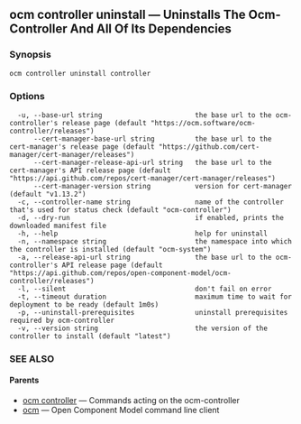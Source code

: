 ## ocm controller uninstall &mdash; Uninstalls The Ocm-Controller And All Of Its Dependencies

### Synopsis

```bash
ocm controller uninstall controller
```

### Options

```
  -u, --base-url string                       the base url to the ocm-controller's release page (default "https://ocm.software/ocm-controller/releases")
      --cert-manager-base-url string          the base url to the cert-manager's release page (default "https://github.com/cert-manager/cert-manager/releases")
      --cert-manager-release-api-url string   the base url to the cert-manager's API release page (default "https://api.github.com/repos/cert-manager/cert-manager/releases")
      --cert-manager-version string           version for cert-manager (default "v1.13.2")
  -c, --controller-name string                name of the controller that's used for status check (default "ocm-controller")
  -d, --dry-run                               if enabled, prints the downloaded manifest file
  -h, --help                                  help for uninstall
  -n, --namespace string                      the namespace into which the controller is installed (default "ocm-system")
  -a, --release-api-url string                the base url to the ocm-controller's API release page (default "https://api.github.com/repos/open-component-model/ocm-controller/releases")
  -l, --silent                                don't fail on error
  -t, --timeout duration                      maximum time to wait for deployment to be ready (default 1m0s)
  -p, --uninstall-prerequisites               uninstall prerequisites required by ocm-controller
  -v, --version string                        the version of the controller to install (default "latest")
```

### SEE ALSO

#### Parents

* [ocm controller](ocm_controller.md)	 &mdash; Commands acting on the ocm-controller
* [ocm](ocm.md)	 &mdash; Open Component Model command line client

